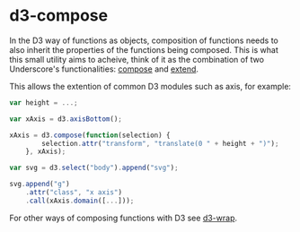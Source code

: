 # d3-compose

In the D3 way of functions as objects, composition of functions needs to also
inherit the properties of the functions being composed. This is what this small
utility aims to acheive, think of it as the combination of two Underscore's
functionalities: [compose][1] and [extend][2].

This allows the extention of common D3 modules such as axis, for example:

```js
var height = ...;

var xAxis = d3.axisBottom();

xAxis = d3.compose(function(selection) {
        selection.attr("transform", "translate(0 " + height + ")");
    }, xAxis);

var svg = d3.select("body").append("svg");

svg.append("g")
    .attr("class", "x axis")
    .call(xAxis.domain([...]));
```

For other ways of composing functions with D3 see [d3-wrap][3].

[1]: http://underscorejs.org/#compose
[2]: http://underscorejs.org/#extend
[3]: https://www.npmjs.com/package/d3-wrap

